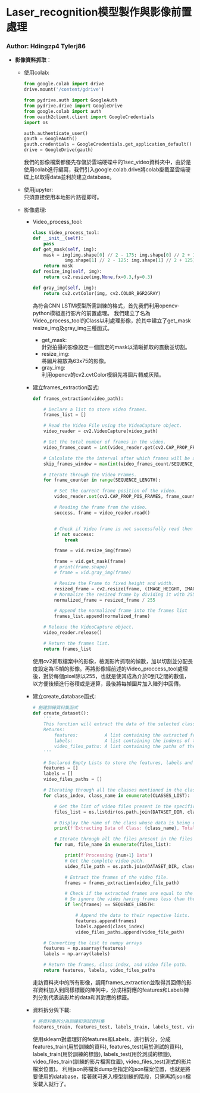 # **Laser_recognition模型製作與影像前置處理**
### **Author: Hdingzp4  Tylerj86**
* **影像資料抓取**：<br>
    * 使用colab:<br>
        ```python
        from google.colab import drive
        drive.mount('/content/gdrive')
        ```
        ```python
        from pydrive.auth import GoogleAuth
        from pydrive.drive import GoogleDrive
        from google.colab import auth
        from oauth2client.client import GoogleCredentials
        import os

        auth.authenticate_user()
        gauth = GoogleAuth()
        gauth.credentials = GoogleCredentials.get_application_default()
        drive = GoogleDrive(gauth)
        ```
        我們的影像檔案都優先存儲於雲端硬碟中的1sec_video資料夾中，由於是使用colab進行編寫，我們引入google.colab.drive將colab掛載至雲端硬碟上以取得data並利於建立database。<br>
    * 使用jupyter:<br>
        只須直接使用本地影片路徑即可。

    * 影像處理:<br>
      * Video_process_tool:<br>
        ```python
        class Video_process_tool:
        def __init__(self):
            pass
        def get_mask(self, img):
            mask = img[img.shape[0] // 2 - 175: img.shape[0] // 2 + 125,
                    img.shape[1] // 2 - 125: img.shape[1] // 2 + 125]
            return mask
        def resize_img(self, img):
            return cv2.resize(img,None,fx=0.3,fy=0.3)

        def gray_img(self, img):
            return cv2.cvtColor(img, cv2.COLOR_BGR2GRAY)
        ```
          為符合CNN LSTM模型所需訓練的格式，首先我們利用opencv-python模組進行影片的前置處理。
          我們建立了名為Video_process_tool的Class以利處理影像，於其中建立了get_mask resize_img及gray_img三種函式。
        * get_mask:<br>
            針對拍攝的影像設定一個固定的mask以清晰抓取的震動並切割。
        * resize_img:<br>
            將圖片縮放為63x75的影像。
        * gray_img:<br>
            利用opencv的cv2.cvtColor模組先將圖片轉成灰階。
      * 建立frames_extraction函式:<br>
        ```python
        def frames_extraction(video_path):

            # Declare a list to store video frames.
            frames_list = []

            # Read the Video File using the VideoCapture object.
            video_reader = cv2.VideoCapture(video_path)

            # Get the total number of frames in the video.
            video_frames_count = int(video_reader.get(cv2.CAP_PROP_FRAME_COUNT))

            # Calculate the the interval after which frames will be added to the list.
            skip_frames_window = max(int(video_frames_count/SEQUENCE_LENGTH), 1)

            # Iterate through the Video Frames.
            for frame_counter in range(SEQUENCE_LENGTH):

                # Set the current frame position of the video.
                video_reader.set(cv2.CAP_PROP_POS_FRAMES, frame_counter * skip_frames_window)

                # Reading the frame from the video.
                success, frame = video_reader.read()


                # Check if Video frame is not successfully read then break the loop
                if not success:
                    break

                frame = vid.resize_img(frame)

                frame = vid.get_mask(frame)
                # print(frame.shape)
                # frame = vid.gray_img(frame)

                # Resize the Frame to fixed height and width.
                resized_frame = cv2.resize(frame, (IMAGE_HEIGHT, IMAGE_WIDTH))
                # Normalize the resized frame by dividing it with 255 so that each pixel value then lies between 0 and 1
                normalized_frame = resized_frame / 255

                # Append the normalized frame into the frames list
                frames_list.append(normalized_frame)

            # Release the VideoCapture object.
            video_reader.release()

            # Return the frames list.
            return frames_list
        ```
        使用cv2抓取檔案中的影像，檢測影片抓取的幀數，加以切割並分配長度設定為15幀的影像。再將影像經前述的Video_proccess_tool處理後，對於每個pixel除以255，也就是使其成為介於0到1之間的數值，以方便後續進行卷積或是運算，最後將每幀圖片加入陣列中回傳。
      * 建立create_database函式:<br>
        ```python
        # 創建訓練資料集函式
        def create_dataset():
            '''
            This function will extract the data of the selected classes and create the required dataset.
            Returns:
                features:          A list containing the extracted frames of the videos.
                labels:            A list containing the indexes of the classes associated with the videos.
                video_files_paths: A list containing the paths of the videos in the disk.
            '''

            # Declared Empty Lists to store the features, labels and video file path values.
            features = []
            labels = []
            video_files_paths = []

            # Iterating through all the classes mentioned in the classes list
            for class_index, class_name in enumerate(CLASSES_LIST):

                # Get the list of video files present in the specific class name directory.
                files_list = os.listdir(os.path.join(DATASET_DIR, class_name))

                # Display the name of the class whose data is being extracted.
                print(f'Extracting Data of Class: {class_name}, Total File Num: {len(files_list)}')

                # Iterate through all the files present in the files list.
                for num, file_name in enumerate(files_list):

                    print(f'Processing {num+1} Data')
                    # Get the complete video path.
                    video_file_path = os.path.join(DATASET_DIR, class_name, file_name)

                    # Extract the frames of the video file.
                    frames = frames_extraction(video_file_path)

                    # Check if the extracted frames are equal to the SEQUENCE_LENGTH specified above.
                    # So ignore the vides having frames less than the SEQUENCE_LENGTH.
                    if len(frames) == SEQUENCE_LENGTH:

                        # Append the data to their repective lists.
                        features.append(frames)
                        labels.append(class_index)
                        video_files_paths.append(video_file_path)

            # Converting the list to numpy arrays
            features = np.asarray(features)
            labels = np.array(labels)

            # Return the frames, class index, and video file path.
            return features, labels, video_files_paths
        ```
        走訪資料夾中的所有影像，調用frames_extraction並取得其回傳的影祥資料加入到同樣標籤的陣列中，分成相對應的features和Labels陣列分別代表該影片的data和其對應的標籤。

      * 資料拆分與下載:<br>
        ```python
        # 將資料集拆分為訓練和測試資料集
        features_train, features_test, labels_train, labels_test, video_files_train, video_files_test = train_test_split(features, one_hot_encoded_labels, video_files_paths, random_state = seed_constant, train_size=0.8)
        ```
        使用sklearn對處理好的features和Labels，進行拆分，分成features_train(用於訓練的資料), features_test(用於測試的資料), labels_train(用於訓練的標籤), labels_test(用於測試的標籤), video_files_train(訓練的影片檔案位置), video_files_test(測式的影片檔案位置)。
        利用json將檔案dump至指定的json檔案位置，也就是將要使用的database，接著就可進入模型訓練的階段，只需再將json檔案載入就行了。